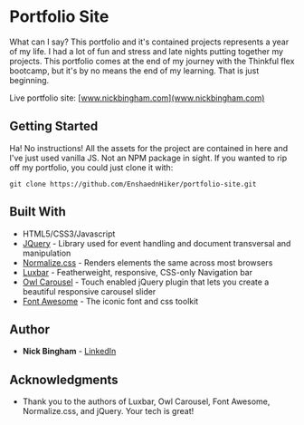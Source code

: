 # Portfolio Site

What can I say? This portfolio and it's contained projects represents a year of my life. I had a lot of fun and stress and late nights putting together my projects.  This portfolio comes at the end of my journey with the Thinkful flex bootcamp, but it's by no means the end of my learning. That is just beginning.

Live portfolio site: [www.nickbingham.com](www.nickbingham.com)

## Getting Started

Ha! No instructions! All the assets for the project are contained in here and I've just used vanilla JS. Not an NPM package in sight. If you wanted to rip off my portfolio, you could just clone it with: 

```
git clone https://github.com/EnshaednHiker/portfolio-site.git
```


## Built With

* HTML5/CSS3/Javascript
* [JQuery](http://api.jquery.com/) - Library used for event handling and document transversal and manipulation
* [Normalize.css](https://necolas.github.io/normalize.css/) - Renders elements the same across most browsers
* [Luxbar](https://balzss.github.io/luxbar/) - Featherweight, responsive, CSS-only Navigation bar
* [Owl Carousel](https://owlcarousel2.github.io/OwlCarousel2/) - Touch enabled jQuery plugin that lets you create a beautiful responsive carousel slider
* [Font Awesome](http://fontawesome.io/) - The iconic font and css toolkit 

## Author

* **Nick Bingham** - [LinkedIn](https://www.linkedin.com/in/nicholas-bingham-a0696326)

## Acknowledgments

* Thank you to the authors of Luxbar, Owl Carousel, Font Awesome, Normalize.css, and jQuery. Your tech is great!